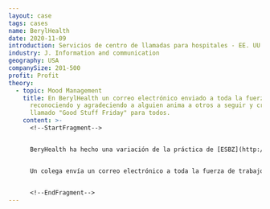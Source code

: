 ```yaml
---
layout: case
tags: cases
name: BerylHealth
date: 2020-11-09
introduction: Servicios de centro de llamadas para hospitales - EE. UU. - Con fines de lucro
industry: J. Information and communication
geography: USA
companySize: 201-500
profit: Profit
theory:
  - topic: Mood Management
    title: En BerylHealth un correo electrónico enviado a toda la fuerza laboral
      reconociendo y agradeciendo a alguien anima a otros a seguir y crea el
      llamado "Good Stuff Friday" para todos.
    content: >-
      <!--StartFragment-->


      BeryHealth ha hecho una variación de la práctica de [ESBZ](http://www.ev-schule-zentrum.de/aktuell/). Pero en lugar de reunirse, una cadena de correo electrónico masiva siempre estalla en algún momento el viernes por la tarde.


      Un colega envía un correo electrónico a toda la fuerza de trabajo reconociendo y agradeciendo a otro colega o departamento por algo que sucedió esa semana, o simplemente para compartir algunas buenas noticias. El primer correo electrónico invariablemente desencadena toda una avalancha de agradecimiento y reconocimiento. Esta práctica construye comunidad y cierra la semana en un espíritu de agradecimiento y gratitud.


      <!--EndFragment-->
---
```

